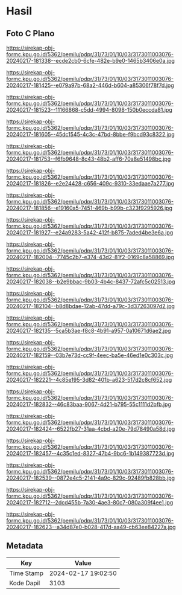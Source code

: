 # Hasil

## Foto C Plano

https://sirekap-obj-formc.kpu.go.id/5362/pemilu/pdpr/31/73/01/10/03/3173011003076-20240217-181338--ecde2cb0-6cfe-482e-b9e0-1465b3406e0a.jpg

https://sirekap-obj-formc.kpu.go.id/5362/pemilu/pdpr/31/73/01/10/03/3173011003076-20240217-181425--e079a97b-68a2-446d-b604-a85306f78f7d.jpg

https://sirekap-obj-formc.kpu.go.id/5362/pemilu/pdpr/31/73/01/10/03/3173011003076-20240217-181523--11166868-c5dd-4994-8098-150b0eccda81.jpg

https://sirekap-obj-formc.kpu.go.id/5362/pemilu/pdpr/31/73/01/10/03/3173011003076-20240217-181605--45dc1545-4c3c-47bd-8bbe-f9bcd93c8322.jpg

https://sirekap-obj-formc.kpu.go.id/5362/pemilu/pdpr/31/73/01/10/03/3173011003076-20240217-181753--f6fb9648-8c43-48b2-aff6-70a8e51498bc.jpg

https://sirekap-obj-formc.kpu.go.id/5362/pemilu/pdpr/31/73/01/10/03/3173011003076-20240217-181826--e2e24428-c656-409c-9310-33edaae7a277.jpg

https://sirekap-obj-formc.kpu.go.id/5362/pemilu/pdpr/31/73/01/10/03/3173011003076-20240217-181856--e19160a5-7451-469b-b99b-c323f9295926.jpg

https://sirekap-obj-formc.kpu.go.id/5362/pemilu/pdpr/31/73/01/10/03/3173011003076-20240217-181927--e24a9283-5a42-412f-b875-7aded4be3e6a.jpg

https://sirekap-obj-formc.kpu.go.id/5362/pemilu/pdpr/31/73/01/10/03/3173011003076-20240217-182004--7745c2b7-e374-43d2-81f2-0169c8a58869.jpg

https://sirekap-obj-formc.kpu.go.id/5362/pemilu/pdpr/31/73/01/10/03/3173011003076-20240217-182038--b2e9bbac-9b03-4b4c-8437-72afc5c02513.jpg

https://sirekap-obj-formc.kpu.go.id/5362/pemilu/pdpr/31/73/01/10/03/3173011003076-20240217-182104--b8d8bdae-12ab-47dd-a79c-3d37263097d2.jpg

https://sirekap-obj-formc.kpu.go.id/5362/pemilu/pdpr/31/73/01/10/03/3173011003076-20240217-182135--5ca5b3ae-f8c8-4b91-a957-0a10671d6ae2.jpg

https://sirekap-obj-formc.kpu.go.id/5362/pemilu/pdpr/31/73/01/10/03/3173011003076-20240217-182159--03b7e73d-cc9f-4eec-ba5e-46ed1e0c303c.jpg

https://sirekap-obj-formc.kpu.go.id/5362/pemilu/pdpr/31/73/01/10/03/3173011003076-20240217-182221--4c85e195-3d82-401b-a623-517d2c8cf652.jpg

https://sirekap-obj-formc.kpu.go.id/5362/pemilu/pdpr/31/73/01/10/03/3173011003076-20240217-182832--46c83baa-9067-4d21-b795-55c1111d2bfb.jpg

https://sirekap-obj-formc.kpu.go.id/5362/pemilu/pdpr/31/73/01/10/03/3173011003076-20240217-182424--6522fb27-31aa-4cbd-a20e-79d78490a58d.jpg

https://sirekap-obj-formc.kpu.go.id/5362/pemilu/pdpr/31/73/01/10/03/3173011003076-20240217-182457--4c35c1ed-8327-47b4-9bc6-1b149387723d.jpg

https://sirekap-obj-formc.kpu.go.id/5362/pemilu/pdpr/31/73/01/10/03/3173011003076-20240217-182539--0872e4c5-2141-4a9c-829c-92489fb828bb.jpg

https://sirekap-obj-formc.kpu.go.id/5362/pemilu/pdpr/31/73/01/10/03/3173011003076-20240217-182712--2dcd455b-7a30-4ae3-80c7-080a309f4ee1.jpg

https://sirekap-obj-formc.kpu.go.id/5362/pemilu/pdpr/31/73/01/10/03/3173011003076-20240217-182623--a34d87e0-b028-417d-aa49-cb63ee84227a.jpg


## Metadata

| Key        | Value               |
| ---------- | ------------------- |
| Time Stamp | 2024-02-17 19:02:50 |
| Kode Dapil | 3103                |



